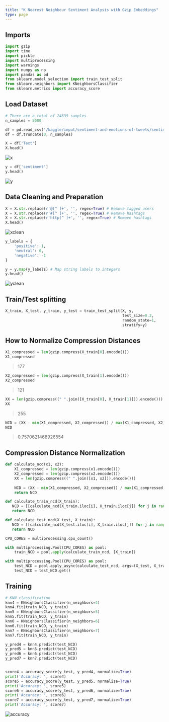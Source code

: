 ```yaml
---
title: "K Nearest Neighbour Sentiment Analysis with Gzip Embeddings"
type: page
---
```


## Imports
``` python
import gzip
import time
import pickle
import multiprocessing
import warnings
import numpy as np
import pandas as pd
from sklearn.model_selection import train_test_split
from sklearn.neighbors import KNeighborsClassifier
from sklearn.metrics import accuracy_score
```

## Load Dataset
``` python
# There are a total of 24639 samples
n_samples = 5000

df = pd.read_csv('/kaggle/input/sentiment-and-emotions-of-tweets/sentiment-emotion-labelled_Dell_tweets.csv')
df = df.truncate(0, n_samples)
```

``` python
X = df['Text']
X.head()
```

![x](/images/gzip/x.png "x")

``` python
y = df['sentiment']
y.head()
```

![y](/images/gzip/y.png "y")


## Data Cleaning and Preparation
``` python
X = X.str.replace(r'@[^ ]+', '', regex=True) # Remove tagged users
X = X.str.replace(r'#[^ ]+', '', regex=True) # Remove hashtags
X = X.str.replace(r'http[^ ]+', '', regex=True) # Remove hashtags
X.head()
```

![xclean](/images/gzip/xclean.png "xclean")

``` python
y_labels = {
    'positive': 1,
    'neutral': 0,
    'negative': -1
}

y = y.map(y_labels) # Map string labels to integers
y.head()
```

![yclean](/images/gzip/yclean.png "yclean")

## Train/Test splitting
``` python
X_train, X_test, y_train, y_test = train_test_split(X, y,
                                                    test_size=0.2,
                                                    random_state=1, 
                                                    stratify=y)
```

## How to Normalize Compression Distances
``` python
X1_compressed = len(gzip.compress(X_train[0].encode()))
X1_compressed
```
> 177

``` python
X2_compressed = len(gzip.compress(X_train[1].encode()))
X2_compressed
```
> 121

``` python
XX = len(gzip.compress((" ".join([X_train[0], X_train[1]])).encode()))
XX
```
> 255

``` python
NCD = (XX - min(X1_compressed, X2_compressed)) / max(X1_compressed, X2_compressed)
NCD
```
> 0.7570621468926554

## Compression Distance Normalization
``` python
def calculate_ncd(x1, x2):
    X1_compressed = len(gzip.compress(x1.encode()))
    X2_compressed = len(gzip.compress(x2.encode()))  
    XX = len(gzip.compress((" ".join([x1, x2])).encode()))
  
    NCD = (XX - min(X1_compressed, X2_compressed)) / max(X1_compressed, X2_compressed)
    return NCD
```

``` python
def calculate_train_ncd(X_train):
   NCD = [[calculate_ncd(X_train.iloc[i], X_train.iloc[j]) for j in range(len(X_train))] for i in range(len(X_train))]
   return NCD

def calculate_test_ncd(X_test, X_train):
   NCD = [[calculate_ncd(X_test.iloc[i], X_train.iloc[j]) for j in range(len(X_train))] for i in range(len(X_test))]
   return NCD
```

``` python
CPU_CORES = multiprocessing.cpu_count()

with multiprocessing.Pool(CPU_CORES) as pool:
    train_NCD = pool.apply(calculate_train_ncd, [X_train])

with multiprocessing.Pool(CPU_CORES) as pool:
    test_NCD = pool.apply_async(calculate_test_ncd, args=(X_test, X_train))
    test_NCD = test_NCD.get()
```

## Training
``` python
# KNN classification
knn4 = KNeighborsClassifier(n_neighbors=4) 
knn4.fit(train_NCD, y_train)
knn5 = KNeighborsClassifier(n_neighbors=5) 
knn5.fit(train_NCD, y_train)
knn6 = KNeighborsClassifier(n_neighbors=6) 
knn6.fit(train_NCD, y_train)
knn7 = KNeighborsClassifier(n_neighbors=7) 
knn7.fit(train_NCD, y_train)
```

``` python
y_pred4 = knn4.predict(test_NCD)
y_pred5 = knn5.predict(test_NCD)
y_pred6 = knn6.predict(test_NCD)
y_pred7 = knn7.predict(test_NCD)


score4 = accuracy_score(y_test, y_pred4, normalize=True)
print('Accuracy: ', score4)
score5 = accuracy_score(y_test, y_pred5, normalize=True)
print('Accuracy: ', score5)
score6 = accuracy_score(y_test, y_pred6, normalize=True)
print('Accuracy: ', score6)
score7 = accuracy_score(y_test, y_pred7, normalize=True)
print('Accuracy: ', score7)
```

![accuracy](/images/gzip/accuracy.png "accuracy")